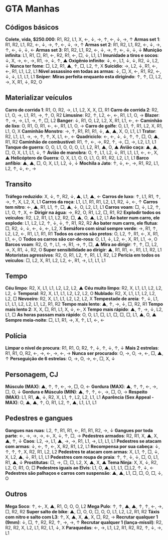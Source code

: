 # GTA Manhas

## Códigos básicos

**Colete, vida, $250.000**: R1, R2, L1, X, ←, ↓, →, ↑, ←, ↓, →, ↑
**Armas set 1**: R1, R2, L1, R2, ←, ↓, →, ↑, ←, ↓, →, ↑
**Armas set 2**: R1, R2, L1, R2, ←, ↓, →, ↑, ←, ↓, ↓, ←
**Armas set 3**: R1, R2, L1, R2, ←, ↓, →, ↑, ←, ↓, ↓, ↓
**Munição infinita**: L1, R1, □, R1, ←, R2, R1, ←, □, ↓, L1, L1
**Imunidade a tiros e socos**: ↓, X, →, ←, →, R1, →, ↓, ↑, ▲
**Oxigênio infinito**: ↓, ←, L1, ↓, ↓, R2, ↓, L2, ↓
**Nunca ter fome**: □, L2, R1, ▲, ↑, □, L2, ↑, X
**Suicídio**: →, L2, ↓, R1, ←, ←, R1, L1, L2, L1
**Nível assassino em todas as armas**: ↓, □, X, ←, R1, R2, ←, ↓, ↓, L1, L1, L1
**Sniper**: 
**Miras perfeita enquanto esta dirigindo**: ↑, ↑, □, L2, →, X, R1, ↓, R2, O

## Materializar veículos

**Carro de corrida 1**: R1, O, R2, →, L1, L2, X, X, □, R1
**Carro de corrida 2**: R2, L1, O, →, L1, R1, →, ↑, O, R2
**Limusine**: R2, ↑, L2, ←, ←, R1, L1, O, →
**Blazer**: ↑, →, →, L1, →, ↑, □, L2
**Banger**: ↓, R1, O, L2, L2, X, R1, L1, ←, ←
**Caminhão de lixo**: O, R1, O, R1, ←, ←, R1, L1, O, →
**Carro de golfe**: O, L1, ↑, R1, L2, X, R1, L1, O, X
**Caminhão Monstro**: →, ↑, R1, R1, R1, ↓, ▲, ▲, X, O, L1, L1
**Trator**: R2, L1, L1, →, →, ↑, ↑, X, L1, ←, ←
**Quadriciclo**: ←, ←, ↓, ↓, ↑, ↑, □, O, ▲, R1, R2
**Caminhão de combustível**: R1, ↑, ←, →, R2, ↑, →, □, →, L2, L1, L1
**Tanque de guerra**: O, O, L1, O, O, O, L1, L2, R1, ▲, O, ▲
**Avião caça**: ▲, ▲, □, O, X, L1, L1, ↓, ↑
**Avião de manobra**: O, ↑, L1, L2, ↓, R1, L1, L1, ←, ←, X, ▲
**Helicóptero de Guerra**: O, X, L1, O, O, L1, O, R1, R2, L2, L1, L1
**Barco anfíbio**: ▲, ▲, □, O, X, L1, L2, ↓, ↓
**Mochila a Jato**: ↑, ↓, ←, →, R1, R2, L1, L2, ↑, ↓, ←, →

## Transito

**Tráfego reduzido**: X, ↓, ↑, R2, ↓, ▲, L1, ▲, ←
**Carros de luxo**: ↑, L1, R1, ↑, →, ↑, X, L2, X, L1
**Carros da roça**: L1, L1, R1, R1, L2, L1, R2, ↓, ←, ↑
**Carros tem nitro**: ←, ▲, R1, L1, ↑, □, ▲, ↓, O, L2, L1, L1
**Carros voam**: □, ↓, L2, ↑, L1, O, ↑, X, ←
**Dirigir na água**: →, R2, O, R1, L2, □, R1, R2
**Explodir todos os veículos**: R2, L2, R1, L1, L2, R2, □, ▲, O, ▲, L2, L1
**Ao bater num carro, ele explode**: L1, L2, L2, ↑, ↓, ↓, ↑, R1, R2, R2
**Ao bater num carro, ele flutua**: □, R2, ↓, ↓, ←, ↓, ←, L2, X
**Semáforo com sinal sempre verde**: →, R1, ↑, L2, L2, ←, R1, L1, R1, R1
**Todos os carros são pretos**: O, L2, ↑, R1, ←, X, R1, L1, ←, O
**Todos os carros são cor-de-rosa**: O, L1, ↓, L2, ←, X, R1, L1, →, O
**Barcos voam**: R2, O, ↑, L1, →, R1, →, ↑, □, ▲
**Mira ao dirigir**: ↑, ↑, □, L2, →, X, R1, ↓, R2, O
**Super sensibilidade ao dirigir**: ▲, R1, R1, ←, R1, L1, R2, L1
**Motoristas agressivos**: R2, O, R1, L2, ↑, R1, L1, R2, L2
**Perícia em todos os veículos**: □, L2, X, R1, L2, L2, ←, R1, →, L1, L1, L1

## Tempo

**Céu limpo**: R2, X, L1, L1, L2, L2, L2, ▲
**Céu muito limpo**: R2, X, L1, L1, L2, L2, L2, ↓
**Temporal**: R2, X, L1, L1, L2, L2, L2, O
**Nublado**: R2, X, L1, L1, L2, L2, L2, □
**Nevoeiro**: R2, X, L1, L1, L2, L2, L2, X
**Tempestade de areia**: ↑, ↓, L1, L1, L1, L2, L2, L1, L2, R1, R2
**Tempo mais lento**: ▲, ↑, →, ↓, □, R2, R1
**Tempo mais lento 2**: X, X, □, R1, L1, X, ↓, ←, X
**Tempo mais rápido**: ▲, ↑, →, ↓, L2, L1, □
**As horas passam mais rápido**: O, O, L1, □, L1, □, □, □, L1, ▲, O, ▲
**Sempre meia-noite**: □, L1, R1, →, X, ↑, L1, ←, ←

## Polícia

**Limpar o nivel de procura**: R1, R1, O, R2, ↑, ↓, ↑, ↓, ↑, ↓
**Mais 2 estrelas**: R1, R1, O, R2, ←, →, ←, →, ←, →
**Nunca ser procurado**: O, →, O, →, ←, □, ▲, ↑
**Perseguição de 6 estrelas**: O, →, O, →, ←, □, X, ↓

## Personagem, CJ

**Músculo (MAX)**: ▲, ↑, ↑, ←, →, □, O, ←
**Gordura (MAX)**: ▲, ↑, ↑, ←, →, □, O, ↓
**Gordura e Músculo (MIN)**: ▲, ↑, ↑, ←, →, □, O, →
**Respeito (MAX)**: L1, R1, ▲, ↓, R2, X, L1, ↑, L2, L2, L1, L1
**Aparência (Sex Appeal - MAX)**: O, ▲, ▲, ↑, O, R1, L2, ↑, ▲, L1, L1, L1

## Pedestres e gangues

**Gangues nas ruas**: L2, ↑, R1, R1, ←, R1, R1, R2, →, ↓
**Gangues por toda parte**: ←, →, →, →, ←, X, ↓, ↑, □, →
**Pedestres armados**: R2, R1, X, ▲, X, ▲, ↑, ↓
**Caos**: L2, →, L1, ▲, →, →, R1, L1, →, L1, L1, L1
**Pedestres se atacam com armas**: ↓, ←, ↑, ←, X, R2, R1, L2, L1
**Recompensa por sua cabeça**: ↓, ↑, ↑, ↑, X, R2, R1, L2, L2
**Pedestres te atacam com armas**: X, L1, ↑, □, ↓, X, L2, ▲, ↓, R1, L1, L1
**Pedestres com roupa de praia**: ↑, ↑, ↓, ↓, □, O, L1, R1, ▲, ↓
**Prostitutas**: □, →, □, □, L2, X, ▲, X, ▲
**Tema Ninja**: X, X, ↓, R2, L2, O, R1, O, □
**Pedestres iguais ao Elvis**: L1, O, ▲, L1, L1, □,L2, ↑, ↓, ←
**Pedestres são palhaços e carros com suspensão**: ▲, ▲, L1, □, □, O, □, ↓, O

## Outros

**Mega Soco**: ↑, ←, X, ▲, R1, O, O, O, L2
**Mega Pulo**: ↑, ↑, ▲, ▲, ↑, ↑, ←, →, □, R2, R2
**Super salto de bike**: ▲, □, O, O, □, O, O, L1, L2, L2, R1, R2
**Táxis com nitro e salto com L3**: ↑, X, ▲, X, ▲, X, □, R2, →
**Recrutar qualquer 1 (9mm)**: ↓, □, ↑, R2, R2, ↑, →, →, ↑
**Recrutar qualquer 1 (lança-míssil)**: R2, R2, R2, X, L2, L1, R2, L1, ↓, X
**Paraquedas**: ←, →, L1, L2, R1, R2, R2, ↑, ↓, →, L1
